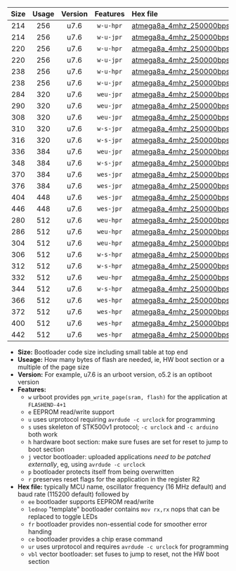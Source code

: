 |Size|Usage|Version|Features|Hex file|
|:-:|:-:|:-:|:-:|:--|
|214|256|u7.6|`w-u-hpr`|[atmega8a_4mhz_250000bps_ur.hex](https://raw.githubusercontent.com/stefanrueger/urboot/main//atmega8a_4mhz_250000bps_ur.hex)|
|214|256|u7.6|`w-u-jpr`|[atmega8a_4mhz_250000bps_ur_vbl.hex](https://raw.githubusercontent.com/stefanrueger/urboot/main//atmega8a_4mhz_250000bps_ur_vbl.hex)|
|220|256|u7.6|`w-u-hpr`|[atmega8a_4mhz_250000bps_lednop_ur.hex](https://raw.githubusercontent.com/stefanrueger/urboot/main//atmega8a_4mhz_250000bps_lednop_ur.hex)|
|220|256|u7.6|`w-u-jpr`|[atmega8a_4mhz_250000bps_lednop_ur_vbl.hex](https://raw.githubusercontent.com/stefanrueger/urboot/main//atmega8a_4mhz_250000bps_lednop_ur_vbl.hex)|
|238|256|u7.6|`w-u-hpr`|[atmega8a_4mhz_250000bps_lednop_fr_ur.hex](https://raw.githubusercontent.com/stefanrueger/urboot/main//atmega8a_4mhz_250000bps_lednop_fr_ur.hex)|
|238|256|u7.6|`w-u-jpr`|[atmega8a_4mhz_250000bps_lednop_fr_ur_vbl.hex](https://raw.githubusercontent.com/stefanrueger/urboot/main//atmega8a_4mhz_250000bps_lednop_fr_ur_vbl.hex)|
|284|320|u7.6|`weu-jpr`|[atmega8a_4mhz_250000bps_ee_ur_vbl.hex](https://raw.githubusercontent.com/stefanrueger/urboot/main//atmega8a_4mhz_250000bps_ee_ur_vbl.hex)|
|290|320|u7.6|`weu-jpr`|[atmega8a_4mhz_250000bps_ee_lednop_ur_vbl.hex](https://raw.githubusercontent.com/stefanrueger/urboot/main//atmega8a_4mhz_250000bps_ee_lednop_ur_vbl.hex)|
|308|320|u7.6|`weu-jpr`|[atmega8a_4mhz_250000bps_ee_lednop_fr_ur_vbl.hex](https://raw.githubusercontent.com/stefanrueger/urboot/main//atmega8a_4mhz_250000bps_ee_lednop_fr_ur_vbl.hex)|
|310|320|u7.6|`w-s-jpr`|[atmega8a_4mhz_250000bps_vbl.hex](https://raw.githubusercontent.com/stefanrueger/urboot/main//atmega8a_4mhz_250000bps_vbl.hex)|
|316|320|u7.6|`w-s-jpr`|[atmega8a_4mhz_250000bps_lednop_vbl.hex](https://raw.githubusercontent.com/stefanrueger/urboot/main//atmega8a_4mhz_250000bps_lednop_vbl.hex)|
|336|384|u7.6|`weu-jpr`|[atmega8a_4mhz_250000bps_ee_lednop_fr_ce_ur_vbl.hex](https://raw.githubusercontent.com/stefanrueger/urboot/main//atmega8a_4mhz_250000bps_ee_lednop_fr_ce_ur_vbl.hex)|
|348|384|u7.6|`w-s-jpr`|[atmega8a_4mhz_250000bps_lednop_fr_vbl.hex](https://raw.githubusercontent.com/stefanrueger/urboot/main//atmega8a_4mhz_250000bps_lednop_fr_vbl.hex)|
|370|384|u7.6|`wes-jpr`|[atmega8a_4mhz_250000bps_ee_vbl.hex](https://raw.githubusercontent.com/stefanrueger/urboot/main//atmega8a_4mhz_250000bps_ee_vbl.hex)|
|376|384|u7.6|`wes-jpr`|[atmega8a_4mhz_250000bps_ee_lednop_vbl.hex](https://raw.githubusercontent.com/stefanrueger/urboot/main//atmega8a_4mhz_250000bps_ee_lednop_vbl.hex)|
|404|448|u7.6|`wes-jpr`|[atmega8a_4mhz_250000bps_ee_lednop_fr_vbl.hex](https://raw.githubusercontent.com/stefanrueger/urboot/main//atmega8a_4mhz_250000bps_ee_lednop_fr_vbl.hex)|
|446|448|u7.6|`wes-jpr`|[atmega8a_4mhz_250000bps_ee_lednop_fr_ce_vbl.hex](https://raw.githubusercontent.com/stefanrueger/urboot/main//atmega8a_4mhz_250000bps_ee_lednop_fr_ce_vbl.hex)|
|280|512|u7.6|`weu-hpr`|[atmega8a_4mhz_250000bps_ee_ur.hex](https://raw.githubusercontent.com/stefanrueger/urboot/main//atmega8a_4mhz_250000bps_ee_ur.hex)|
|286|512|u7.6|`weu-hpr`|[atmega8a_4mhz_250000bps_ee_lednop_ur.hex](https://raw.githubusercontent.com/stefanrueger/urboot/main//atmega8a_4mhz_250000bps_ee_lednop_ur.hex)|
|304|512|u7.6|`weu-hpr`|[atmega8a_4mhz_250000bps_ee_lednop_fr_ur.hex](https://raw.githubusercontent.com/stefanrueger/urboot/main//atmega8a_4mhz_250000bps_ee_lednop_fr_ur.hex)|
|306|512|u7.6|`w-s-hpr`|[atmega8a_4mhz_250000bps.hex](https://raw.githubusercontent.com/stefanrueger/urboot/main//atmega8a_4mhz_250000bps.hex)|
|312|512|u7.6|`w-s-hpr`|[atmega8a_4mhz_250000bps_lednop.hex](https://raw.githubusercontent.com/stefanrueger/urboot/main//atmega8a_4mhz_250000bps_lednop.hex)|
|332|512|u7.6|`weu-hpr`|[atmega8a_4mhz_250000bps_ee_lednop_fr_ce_ur.hex](https://raw.githubusercontent.com/stefanrueger/urboot/main//atmega8a_4mhz_250000bps_ee_lednop_fr_ce_ur.hex)|
|344|512|u7.6|`w-s-hpr`|[atmega8a_4mhz_250000bps_lednop_fr.hex](https://raw.githubusercontent.com/stefanrueger/urboot/main//atmega8a_4mhz_250000bps_lednop_fr.hex)|
|366|512|u7.6|`wes-hpr`|[atmega8a_4mhz_250000bps_ee.hex](https://raw.githubusercontent.com/stefanrueger/urboot/main//atmega8a_4mhz_250000bps_ee.hex)|
|372|512|u7.6|`wes-hpr`|[atmega8a_4mhz_250000bps_ee_lednop.hex](https://raw.githubusercontent.com/stefanrueger/urboot/main//atmega8a_4mhz_250000bps_ee_lednop.hex)|
|400|512|u7.6|`wes-hpr`|[atmega8a_4mhz_250000bps_ee_lednop_fr.hex](https://raw.githubusercontent.com/stefanrueger/urboot/main//atmega8a_4mhz_250000bps_ee_lednop_fr.hex)|
|442|512|u7.6|`wes-hpr`|[atmega8a_4mhz_250000bps_ee_lednop_fr_ce.hex](https://raw.githubusercontent.com/stefanrueger/urboot/main//atmega8a_4mhz_250000bps_ee_lednop_fr_ce.hex)|

- **Size:** Bootloader code size including small table at top end
- **Useage:** How many bytes of flash are needed, ie, HW boot section or a multiple of the page size
- **Version:** For example, u7.6 is an urboot version, o5.2 is an optiboot version
- **Features:**
  + `w` urboot provides `pgm_write_page(sram, flash)` for the application at `FLASHEND-4+1`
  + `e` EEPROM read/write support
  + `u` uses urprotocol requiring `avrdude -c urclock` for programming
  + `s` uses skeleton of STK500v1 protocol; `-c urclock` and `-c arduino` both work
  + `h` hardware boot section: make sure fuses are set for reset to jump to boot section
  + `j` vector bootloader: uploaded applications *need to be patched externally*, eg, using `avrdude -c urclock`
  + `p` bootloader protects itself from being overwritten
  + `r` preserves reset flags for the application in the register R2
- **Hex file:** typically MCU name, oscillator frequency (16 MHz default) and baud rate (115200 default) followed by
  + `ee` bootloader supports EEPROM read/write
  + `lednop` "template" bootloader contains `mov rx,rx` nops that can be replaced to toggle LEDs
  + `fr` bootloader provides non-essential code for smoother error handing
  + `ce` bootloader provides a chip erase command
  + `ur` uses urprotocol and requires `avrdude -c urclock` for programming
  + `vbl` vector bootloader: set fuses to jump to reset, not the HW boot section
